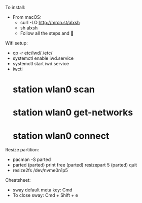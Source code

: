 To install:
  * From macOS:
    * curl -LO http://mrcn.st/alxsh
    * sh alxsh
    * Follow all the steps and :tada:

Wifi setup:
  * cp -r etc/iwd/ /etc/
  * systemctl enable iwd.service
  * systemctl start iwd.service
  * iwctl
    # station wlan0 scan
    # station wlan0 get-networks
    # station wlan0 connect <SSID>

Resize partition:
  * pacman -S parted
  * parted
    (parted) print free
    (parted) resizepart 5 <end of the free space>
    (parted) quit
  * resize2fs /dev/nvme0n1p5

Cheatsheet:
  * sway default meta key: Cmd
  * To close sway: Cmd + Shift + e
